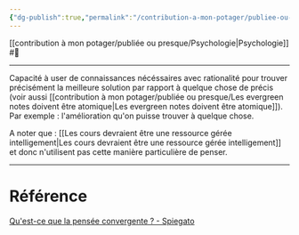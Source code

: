 ```yaml
---
{"dg-publish":true,"permalink":"/contribution-a-mon-potager/publiee-ou-presque/pensee-convergente/"}
---
```


[[contribution à mon potager/publiée ou presque/Psychologie\|Psychologie]] #🌲 

---
Capacité à user de connaissances nécéssaires avec rationalité pour trouver précisément la meilleure solution par rapport à quelque chose de précis (voir aussi [[contribution à mon potager/publiée ou presque/Les evergreen notes doivent être atomique\|Les evergreen notes doivent être atomique]]).
Par exemple : l'amélioration qu'on puisse trouver à quelque chose.

A noter que : [[Les cours devraient être une ressource gérée intelligement\|Les cours devraient être une ressource gérée intelligement]] et donc n'utilisent pas cette manière particulière de penser.

---
# Référence
[Qu'est-ce que la pensée convergente ? - Spiegato](https://spiegato.com/fr/quest-ce-que-la-pensee-convergente)